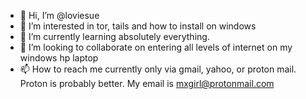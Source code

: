 - 👋 Hi, I’m @loviesue
- 👀 I’m interested in tor, tails and how to install on windows 
- 🌱 I’m currently learning absolutely everything.
- 💞️ I’m looking to collaborate on entering all levels of internet on my windows hp laptop 
- 📫 How to reach me currently only via gmail, yahoo, or proton mail. Proton is probably better. My email is mxgirl@protonmail.com

<!---
loviesue/loviesue is a ✨ special ✨ repository because its `README.md` (this file) appears on your GitHub profile.
You can click the Preview link to take a look at your changes.
--->
